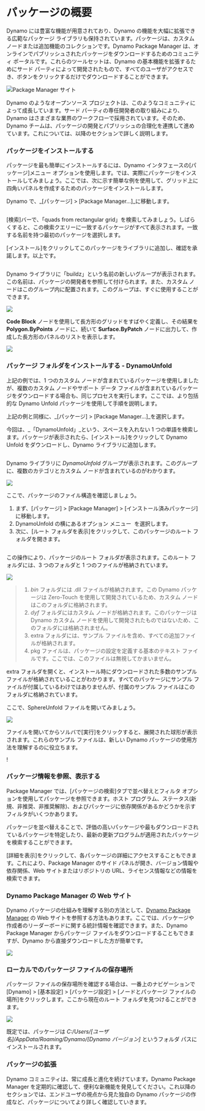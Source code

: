 # パッケージの概要

Dynamo には豊富な機能が用意されており、Dynamo の機能を大幅に拡張できる広範なパッケージ ライブラリも保持されています。パッケージは、カスタム ノードまたは追加機能のコレクションです。Dynamo Package Manager は、オンラインでパブリッシュされたパッケージをダウンロードするためのコミュニティ ポータルです。これらのツールセットは、Dynamo の基本機能を拡張するためにサード パーティによって開発されたもので、すべてのユーザがアクセスでき、ボタンをクリックするだけでダウンロードすることができます。

![Package Manager サイト](../images/6-2/1/dpm.jpg)

Dynamo のようなオープンソース プロジェクトは、このようなコミュニティによって成長しています。サード パーティの専任開発者の取り組みにより、Dynamo はさまざまな業界のワークフローで採用されています。そのため、Dynamo チームは、パッケージの開発とパブリッシュの合理化を連携して進めています。これについては、以降のセクションで詳しく説明します。

### パッケージをインストールする

パッケージを最も簡単にインストールするには、Dynamo インタフェースの[パッケージ]メニュー オプションを使用します。では、実際にパッケージをインストールしてみましょう。ここでは、次に示す簡単な例を使用して、グリッド上に四角いパネルを作成するためのパッケージをインストールします。

Dynamo で、_[パッケージ] > [Package Manager...]_に移動します。

<figure><img src="../../.gitbook/assets/package-manager-menu.png" alt=""><figcaption></figcaption></figure>

[検索]バーで、「quads from rectangular grid」を検索してみましょう。しばらくすると、この検索クエリーに一致するパッケージがすべて表示されます。一致する名前を持つ最初のパッケージを選択します。

[インストール]をクリックしてこのパッケージをライブラリに追加し、確認を承諾します。以上です。

<figure><img src="../../.gitbook/assets/quads-from-rectangular-grid.png" alt=""><figcaption></figcaption></figure>

Dynamo ライブラリに「buildz」という名前の新しいグループが表示されます。この名前は、パッケージの開発者を参照して付けられます。また、カスタム ノードはこのグループ内に配置されます。このグループは、すぐに使用することができます。

![](../images/6-2/1/packageintroduction-installingapackage03.jpg)

**Code Block** ノードを使用して長方形のグリッドをすばやく定義し、その結果を **Polygon.ByPoints** ノードに、続いて **Surface.ByPatch** ノードに出力して、作成した長方形のパネルのリストを表示します。

![](../images/6-2/1/packageintroduction-installingapackage04.jpg)

### パッケージ フォルダをインストールする - DynamoUnfold

上記の例では、1 つのカスタム ノードが含まれているパッケージを使用しましたが、複数のカスタム ノードやサポート データ ファイルが含まれているパッケージをダウンロードする場合も、同じプロセスを実行します。ここでは、より包括的な Dynamo Unfold パッケージを使用して手順を説明します。

上記の例と同様に、_[パッケージ] > [Package Manager...]_を選択します。

今回は、_「DynamoUnfold」_という、スペースを入れない 1 つの単語を検索します。パッケージが表示されたら、[インストール]をクリックして Dynamo Unfold をダウンロードし、Dynamo ライブラリに追加します。

<figure><img src="../../.gitbook/assets/unfold.png" alt=""><figcaption></figcaption></figure>

Dynamo ライブラリに _DynamoUnfold_ グループが表示されます。このグループに、複数のカテゴリとカスタム ノードが含まれているのがわかります。

![](../images/6-2/1/packageintroduction-installingpackagefolder02.jpg)

ここで、パッケージのファイル構造を確認しましょう。

1. まず、[パッケージ] > [Package Manager] > [インストール済みパッケージ]に移動します。
2. DynamoUnfold の横にあるオプション メニュー <img src="../images/6-2/1/packageintroduction-verticaldotsmenu.jpg" alt="" data-size="line"> を選択します。
3. 次に、[ルート フォルダを表示]をクリックして、このパッケージのルート フォルダを開きます。

<figure><img src="../../.gitbook/assets/view-root-directory.png" alt=""><figcaption></figcaption></figure>

この操作により、パッケージのルート フォルダが表示されます。このルート フォルダには、3 つのフォルダと 1 つのファイルが格納されています。

![](../images/6-2/1/packageintroduction-installingpackagefolder05.jpg)

> 1. _bin_ フォルダには .dll ファイルが格納されます。この Dynamo パッケージは Zero-Touch を使用して開発されているため、カスタム ノードはこのフォルダに格納されます。
> 2. _dyf_ フォルダにはカスタム ノードが格納されます。このパッケージは Dynamo カスタム ノードを使用して開発されたものではないため、このフォルダには格納されません。
> 3. extra フォルダには、サンプル ファイルを含め、すべての追加ファイルが格納されます。
> 4. pkg ファイルは、パッケージの設定を定義する基本のテキスト ファイルです。ここでは、このファイルは無視してかまいません。

extra フォルダを開くと、インストール時にダウンロードされた多数のサンプル ファイルが格納されていることがわかります。すべてのパッケージにサンプル ファイルが付属しているわけではありませんが、付属のサンプル ファイルはこのフォルダに格納されています。

ここで、SphereUnfold ファイルを開いてみましょう。

![](../images/6-2/1/rd2.jpg)

ファイルを開いてからソルバで[実行]をクリックすると、展開された球形が表示されます。これらのサンプル ファイルは、新しい Dynamo パッケージの使用方法を理解するのに役立ちます。

\![](<../images/6-2/1/packageintroduction-installingpackagefolder07 (1) (2).jpg>)

### パッケージ情報を参照、表示する

Package Manager では、[パッケージの検索]タブで並べ替えとフィルタ オプションを使用してパッケージを参照できます。ホスト プログラム、ステータス(新規、非推奨、非推奨解除)、およびパッケージに依存関係があるかどうかを示すフィルタがいくつかあります。

パッケージを並べ替えることで、評価の高いパッケージや最もダウンロードされているパッケージを特定したり、最新の更新プログラムが適用されたパッケージを検索することができます。

[詳細を表示]をクリックして、各パッケージの詳細にアクセスすることもできます。これにより、Package Manager のサイド パネルが開き、バージョン情報や依存関係、Web サイトまたはリポジトリの URL、ライセンス情報などの情報を検索できます。

### Dynamo Package Manager の Web サイト

Dynamo パッケージの仕組みを理解する別の方法として、[Dynamo Package Manager](http://dynamopackages.com) の Web サイトを参照する方法もあります。ここでは、パッケージや作成者のリーダーボードに関する統計情報を確認できます。また、Dynamo Package Manager からパッケージ ファイルをダウンロードすることもできますが、Dynamo から直接ダウンロードした方が簡単です。

![](../images/6-2/1/dpm2.jpg)

### ローカルでのパッケージ ファイルの保存場所

パッケージ ファイルの保存場所を確認する場合は、一番上のナビゲーションで[Dynamo] > [基本設定] > [パッケージ設定] > [ノードとパッケージ ファイルの場所]をクリックします。ここから現在のルート フォルダを見つけることができます。

![](../images/6-2/1/packageintroduction-installingpackagefolder08.jpg)

既定では、パッケージは _C:/Users/[ユーザ名]/AppData/Roaming/Dynamo/[Dynamo バージョン]_ というフォルダ パスにインストールされます。

### パッケージの拡張

Dynamo コミュニティは、常に成長と進化を続けています。Dynamo Package Manager を定期的に確認して、便利な新機能を発見してください。これ以降のセクションでは、エンドユーザの視点から見た独自の Dynamo パッケージの作成など、パッケージについてより詳しく確認していきます。

